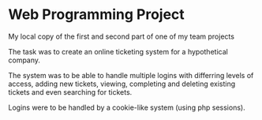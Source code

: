 # Web Programming Project
My local copy of the first and second part of one of my team projects

The task was to create an online ticketing system for a hypothetical company.

The system was to be able to handle multiple logins with differring levels of access, adding new tickets, viewing, completing and deleting existing tickets and even searching for tickets.

Logins were to be handled by a cookie-like system (using php sessions).
